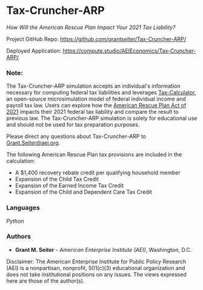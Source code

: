 # Tax-Cruncher-ARP
*How Will the American Rescue Plan Impact Your 2021 Tax Liability?*

Project GitHub Repo: https://github.com/grantseiter/Tax-Cruncher-ARP/

Deployed Application: https://compute.studio/AEIEconomics/Tax-Cruncher-ARP/

### Note:
The Tax-Cruncher-ARP simulation accepts an individual's information necessary for computing federal tax liabilities and leverages [Tax-Calculator](https://github.com/PSLmodels/Tax-Calculator), an open-source microsimulation model of federal individual income and payroll tax law. Users can explore how the [American Rescue Plan Act of 2021](https://www.congress.gov/bill/117th-congress/house-bill/1319/text) impacts their 2021 federal tax liability and compare the result to previous law. The Tax-Cruncher-ARP simulation is solely for educational use and should not be used for tax preparation purposes.

Please direct any questions about Tax-Cruncher-ARP to [Grant.Seiter@aei.org](mailto:Grant.Seiter@aei.org).

The following American Rescue Plan tax provisions are included in the calculation:
- A $1,400 recovery rebate credit per qualifying household member
- Expansion of the Child Tax Credit
- Expansion of the Earned Income Tax Credit
- Expansion of the Child and Dependent Care Tax Credit

### Languages
*Python*

### Authors
* **Grant M. Seiter** - *American Enterprise Institute (AEI)*, Washington, D.C.
 
Disclaimer: The American Enterprise Institute for Public Policy Research (AEI) is a nonpartisan, nonprofit, 501(c)(3) educational organization and does not take institutional positions on any issues. The views expressed here are those of the author(s).
